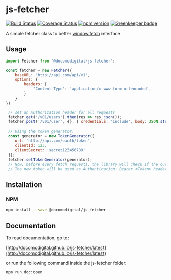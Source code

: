 # js-fetcher

[![Build Status](https://travis-ci.com/docomodigital/js-fetcher.svg?branch=master)](https://travis-ci.com/docomodigital/js-fetcher)
[![Coverage Status](https://coveralls.io/repos/github/docomodigital/js-fetcher/badge.svg?branch=master)](https://coveralls.io/github/docomodigital/js-fetcher?branch=master)
[![npm version](https://badge.fury.io/js/%40docomodigital%2Fjs-fetcher.svg)](https://badge.fury.io/js/%40docomodigital%2Fjs-fetcher)
[![Greenkeeper badge](https://badges.greenkeeper.io/docomodigital/js-fetcher.svg)](https://greenkeeper.io/)

A simple fetcher class to better [window.fetch](https://developer.mozilla.org/it/docs/Web/API/Fetch_API) interface

## Usage
```javascript
import Fetcher from '@docomodigital/js-fetcher';

const fetcher = new Fetcher({
    baseURL: 'http://api.com/api/v1',
    options: {
        headers: {
            'Content-Type': 'application/x-www-form-urlencoded',
        }
    }
})

 // set an Authorization header for all requests
 fetcher.get('/v01/users').then(res => res.json());
 fetcher.post('/v01/user', {}, { credentials: 'include', body: JSON.stringify({foo: 'bar'}) });
 
 // Using the token generator:
 const generator = new TokenGenerator({
    url: 'http://api.com/oauth/token',
    clientId: 123,
    clientSecret: 'secret123456789'
 });
 fetcher.setTokenGenerator(generator);
 // Now, before every fetch requests, the library will check if the current Bearer token (if present) is valid and will try to get a new one if necessary.
 // The new token will be used as Authentication: Bearer <Token> header
```


## Installation

### NPM
```bash
npm install --save @docomodigital/js-fetcher
```

## Documentation

To read documentation, go to:

[http://docomodigital.github.io/js-fetcher/latest](http://docomodigital.github.io/js-fetcher/latest)

or run the following command inside the js-fetcher folder: 
```bash
npm run doc:open
```
